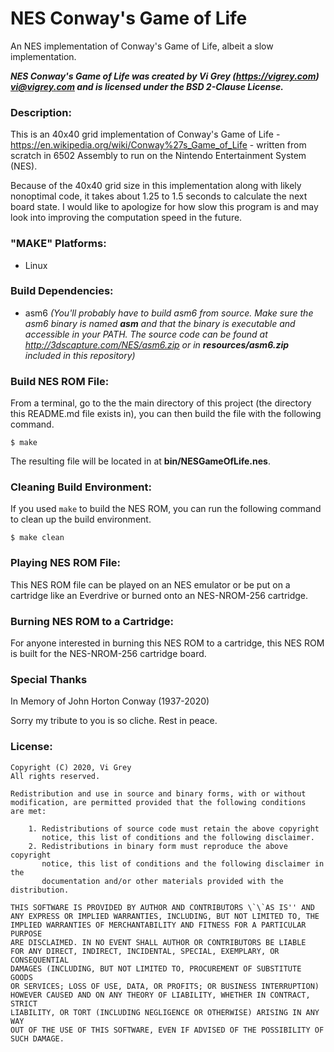 # NES Conway's Game of Life

An NES implementation of Conway's Game of Life, albeit a slow implementation.

**_NES Conway's Game of Life was created by Vi Grey (https://vigrey.com) <vi@vigrey.com> and is licensed under the BSD 2-Clause License._**

### Description:

This is an 40x40 grid implementation of Conway's Game of Life - https://en.wikipedia.org/wiki/Conway%27s_Game_of_Life - written from scratch in 6502 Assembly to run on the Nintendo Entertainment System (NES).

Because of the 40x40 grid size in this implementation along with likely nonoptimal code, it takes about 1.25 to 1.5 seconds to calculate the next board state.  I would like to apologize for how slow this program is and may look into improving the computation speed in the future.

### "MAKE" Platforms:
- Linux

### Build Dependencies:
- asm6 _(You'll probably have to build asm6 from source.  Make sure the asm6 binary is named **asm** and that the binary is executable and accessible in your PATH. The source code can be found at http://3dscapture.com/NES/asm6.zip or in **resources/asm6.zip** included in this repository)_

### Build NES ROM File:

From a terminal, go to the the main directory of this project (the directory this README.md file exists in), you can then build the file with the following command.

    $ make

The resulting file will be located in at **bin/NESGameOfLife.nes**.

### Cleaning Build Environment:

If you used `make` to build the NES ROM, you can run the following command to clean up the build environment.

    $ make clean

### Playing NES ROM File:

This NES ROM file can be played on an NES emulator or be put on a cartridge like an Everdrive or burned onto an NES-NROM-256 cartridge.

### Burning NES ROM to a Cartridge:

For anyone interested in burning this NES ROM to a cartridge, this NES ROM is built for the NES-NROM-256 cartridge board.

### Special Thanks

In Memory of John Horton Conway (1937-2020)

Sorry my tribute to you is so cliche.  Rest in peace.

### License:
    Copyright (C) 2020, Vi Grey
    All rights reserved.

    Redistribution and use in source and binary forms, with or without
    modification, are permitted provided that the following conditions
    are met:

        1. Redistributions of source code must retain the above copyright
           notice, this list of conditions and the following disclaimer.
        2. Redistributions in binary form must reproduce the above copyright
           notice, this list of conditions and the following disclaimer in the
           documentation and/or other materials provided with the distribution.

    THIS SOFTWARE IS PROVIDED BY AUTHOR AND CONTRIBUTORS \`\`AS IS'' AND
    ANY EXPRESS OR IMPLIED WARRANTIES, INCLUDING, BUT NOT LIMITED TO, THE
    IMPLIED WARRANTIES OF MERCHANTABILITY AND FITNESS FOR A PARTICULAR PURPOSE
    ARE DISCLAIMED. IN NO EVENT SHALL AUTHOR OR CONTRIBUTORS BE LIABLE
    FOR ANY DIRECT, INDIRECT, INCIDENTAL, SPECIAL, EXEMPLARY, OR CONSEQUENTIAL
    DAMAGES (INCLUDING, BUT NOT LIMITED TO, PROCUREMENT OF SUBSTITUTE GOODS
    OR SERVICES; LOSS OF USE, DATA, OR PROFITS; OR BUSINESS INTERRUPTION)
    HOWEVER CAUSED AND ON ANY THEORY OF LIABILITY, WHETHER IN CONTRACT, STRICT
    LIABILITY, OR TORT (INCLUDING NEGLIGENCE OR OTHERWISE) ARISING IN ANY WAY
    OUT OF THE USE OF THIS SOFTWARE, EVEN IF ADVISED OF THE POSSIBILITY OF
    SUCH DAMAGE.
